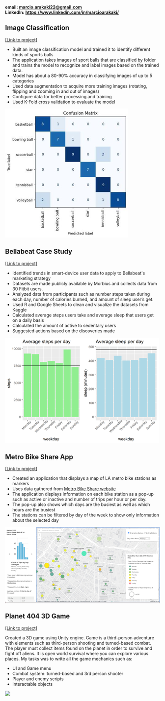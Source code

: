 **email: marcio.arakaki22@gmail.com**  
**LinkedIn: https://www.linkedin.com/in/marcioarakaki/**

## Image Classification
[[Link to project]](https://github.com/MarcioArak/Image-Classification)
* Built an image classification model and trained it to identify different kinds of sports balls
* The application takes images of sport balls that are classified by folder and trains the model to recognize and label images based on the trained data.
* Model has about a 80-90% accuracy in classifying images of up to 5 categories
* Used data augmentation to acquire more training images (rotating, flipping and zooming in and out of images)
* Configure data for better processing and training
* Used K-Fold cross validation to evaluate the model

<img src="./images/confusion_matrix.jpg">

## Bellabeat Case Study
[[Link to project]](https://github.com/MarcioArak/BellaBeat-Case-Study)
* Identified trends in smart-device user data to apply to Bellabeat's marketing strategy
* Datasets are made publicly available by Morbius and collects data from 30 Fitbit users.
* Analyzed data from participants such as number steps taken during each day, number of calories burned, and amount of sleep user’s get.
* Used R and Google Sheets to clean and visualize the datasets from Kaggle
* Calculated average steps users take and average sleep that users get on a daily basis
* Calculated the amount of active to sedentary users
* Suggested actions based on the discoveries made

<img src="./images/average_daily_steps_sleep.png">

## Metro Bike Share App
[[Link to project]](https://github.com/MarcioArak/Metro-Bike-Share-Data)
* Created an application that displays a map of LA metro bike stations as markers
* Uses data gathered from [Metro Bike Share website](https://bikeshare.metro.net/about/data/)
* The application displays information on each bike station as a pop-up such as active or inactive and number of trips per hour or per day.
* The pop-up also shows which days are the busiest as well as which hours are the busiest
* The stations can be filtered by day of the week to show only information about the selected day

<img src="./images/app_image.png">

## Planet 404 3D Game
[[Link to project]](https://github.com/MarcioArak/3D-Game-Planet-404)  

Created a 3D game using Unity engine. Game is a third-person adventure with elements such as third-person shooting and turned-based combat.
The player must collect items found on the planet in order to survive and fight off aliens. It is open world survival where you can explore various places.
My tasks was to write all the game mechanics such as:
* UI and Game menu
* Combat system: turned-based and 3rd person shooter
* Player and enemy scripts
* Interactable objects

<img src="./images/gameplay-gif.gif">


